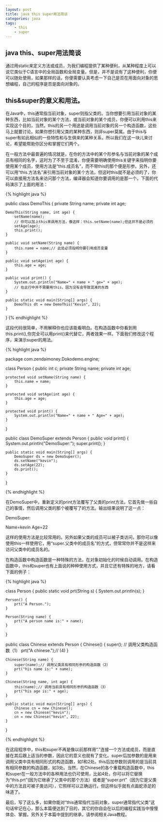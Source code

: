 ```yaml
---
layout: post
title: java this super用法简谈
categories: java
tags: 
	- this
	- super
---
```

## java this、super用法简谈

通过用static来定义方法或成员，为我们编程提供了某种便利，从某种程度上可以说它类似于C语言中的全局函数和全局变量。但是，并不是说有了这种便利，你便可以随处使用，如果那样的话，你便需要认真考虑一下自己是否在用面向对象的思想编程，自己的程序是否是面向对象的。  

## this&super的意义和用法。

在Java中，this通常指当前对象，super则指父类的。当你想要引用当前对象的某种东西，比如当前对象的某个方法，或当前对象的某个成员，你便可以利用this来实现这个目的，当然，this的另一个用途是调用当前对象的另一个构造函数，这些马上就要讨论。如果你想引用父类的某种东西，则非super莫属。由于this与super有如此相似的一些特性和与生俱来的某种关系，所以我们在这一块儿来讨论，希望能帮助你区分和掌握它们两个。

在一般方法中最普遍的情况就是，在你的方法中的某个形参名与当前对象的某个成员有相同的名字，这时为了不至于混淆，你便需要明确使用this关键字来指明你要使用某个成员，使用方法是“this.成员名”，而不带this的那个便是形参。另外，还可以用“this.方法名”来引用当前对象的某个方法，但这时this就不是必须的了，你可以直接用方法名来访问那个方法，编译器会知道你要调用的是那一个。下面的代码演示了上面的用法：

{% highlight java %}

public class DemoThis {
	private String name;
	private int age;

	DemoThis(String name, int age) {
		setName(name);
		// 你可以加上this来调用方法，像这样：this.setName(name);但这并不是必须的
		setAge(age);
		this.print();
	}

	public void setName(String name) {
		this.name = name;// 此处必须指明你要引用成员变量
	}

	public void setAge(int age) {
		this.age = age;
	}

	public void print() {
		System.out.println("Name=" + name + " ge=" + age);
		// 在此行中并不需要用this，因为没有会导致混淆的东西
	}

	public static void main(String[] args) {
		DemoThis dt = new DemoThis("Kevin", 22);
	}
}
{% endhighlight %}

这段代码很简单，不用解释你也应该能看明白。在构造函数中你看到用this.print(),你完全可以用print()来代替它，两者效果一样。下面我们修改这个程序，来演示super的用法。

{% highlight java %}

package com.zendaimoney.Dokodemo.engine;

class Person {
	public int c;
	private String name;
	private int age;

	protected void setName(String name) {
		this.name = name;
	}

	protected void setAge(int age) {
		this.age = age;
	}

	protected void print() {
		System.out.println("Name=" + name + " Age=" + age);
	}

}

public class DemoSuper extends Person {
	public void print() {
		System.out.println("DemoSuper:");
		super.print();
	}

	public static void main(String[] args) {
		DemoSuper ds = new DemoSuper();
		ds.setName("kevin");
		ds.setAge(22);
		ds.print();
	}

}

{% endhighlight %}

在DemoSuper中，重新定义的print方法覆写了父类的print方法，它首先做一些自己的事情，然后调用父类的那个被覆写了的方法。输出结果说明了这一点：

DemoSuper:

Name=kevin Age=22

这样的使用方法是比较常用的。另外如果父类的成员可以被子类访问，那你可以像使用this一样使用它，用“super.父类中的成员名”的方式，但常常你并不是这样来访问父类中的成员名的。

在构造函数中构造函数是一种特殊的方法，在对象初始化的时候自动调用。在构造函数中，this和super也有上面说的种种使用方式，并且它还有特殊的地方，请看下面的例子：

{% highlight java %}

class Person {
	public static void prt(String s) {
		System.out.println(s);
	}

	Person() {
		prt("A Person.");
	}

	Person(String name) {
		prt("A person name is:" + name);
	}
}

public class Chinese extends Person {
	Chinese() {
		super(); // 调用父类构造函数（1）
		prt("A chinese.");// (4)
	}

	Chinese(String name) {
		super(name);// 调用父类具有相同形参的构造函数（2）
		prt("his name is:" + name);
	}

	Chinese(String name, int age) {
		this(name);// 调用当前具有相同形参的构造函数（3）
		prt("his age is:" + age);
	}

	public static void main(String[] args) {
		Chinese cn = new Chinese();
		cn = new Chinese("kevin");
		cn = new Chinese("kevin", 22);
	}
}

{% endhighlight %}

在这段程序中，this和super不再是像以前那样用“.”连接一个方法或成员，而是直接在其后跟上适当的参数，因此它的意义也就有了变化。super后加参数的是用来调用父类中具有相同形式的构造函数，如1和2处。this后加参数则调用的是当前具有相同参数的构造函数，如3处。当然，在Chinese的各个重载构造函数中，this和super在一般方法中的各种用法也仍可使用，比如4处，你可以将它替换为“this.prt”(因为它继承了父类中的那个方法）或者是“super.prt”（因为它是父类中的方法且可被子类访问），它照样可以正确运行。但这样似乎就有点画蛇添足的味道了。

最后，写了这么多，如果你能对“this通常指代当前对象，super通常指代父类”这句话牢记在心，那么本篇便达到了目的，其它的你自会在以后的编程实践当中慢慢体会、掌握。另外关于本篇中提到的继承，请参阅相关Java教程。
